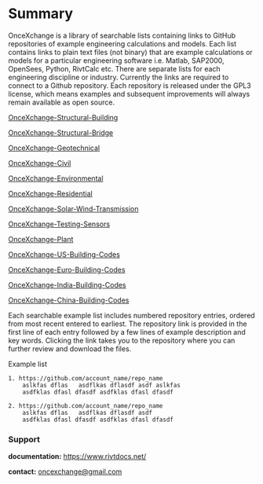 # Summary

OnceXchange is a library of searchable lists containing links to GitHub repositories of example engineering calculations and models.  Each list contains links to plain text files (not binary) that are example calculations or models for a particular engineering software i.e. Matlab, SAP2000, OpenSees, Python, RivtCalc etc.  There are separate lists  for each engineering discipline or industry. Currently the links are required to connect to a Github repository. Each repository is released under the GPL3 license, which means examples and subsequent improvements will always remain available as open source.

[OnceXchange-Structural-Building](https://github.com/StructureLabs/OnceXchange-Structural_Bldg/wiki)

[OnceXchange-Structural-Bridge](https://github.com/StructureLabs/OnceXchange-Structural_Bridge/wiki)

[OnceXchange-Geotechnical](https://github.com/StructureLabs/OnceXchange-Geotechnical/wiki)

[OnceXchange-Civil](https://github.com/StructureLabs/OnceXchange-Civil/wiki)

[OnceXchange-Environmental](https://github.com/StructureLabs/OnceXchange-Environmental/wiki)

[OnceXchange-Residential](https://github.com/StructureLabs/OnceXchange-Residential/wiki)

[OnceXchange-Solar-Wind-Transmission](https://github.com/StructureLabs/OnceXchange-Solar_Wind_Transmission/wiki)

[OnceXchange-Testing-Sensors](https://github.com/StructureLabs/OnceXchange-Testing_Sensors/wiki)

[OnceXchange-Plant](https://github.com/StructureLabs/OnceXchange-Plant/wiki)

[OnceXchange-US-Building-Codes](https://github.com/StructureLabs/OnceXchange-US_Building_Codes/wiki)

[OnceXchange-Euro-Building-Codes](https://github.com/StructureLabs/OnceXchange-Euro_Building_Codes/wiki)

[OnceXchange-India-Building-Codes](https://github.com/StructureLabs/OnceXchange-India_Building_Codes/wiki)

[OnceXchange-China-Building-Codes](https://github.com/StructureLabs/OnceXchange-China_Building_Codes/wiki)


Each searchable example list includes numbered repository entries, ordered from most recent entered to earliest.  The repository link is provided in the first line of each entry followed by a few lines of example description and key words.  Clicking the link takes you to the repository where you can further review and download the files.

Example list
```
1. https://github.com/account_name/repo_name
    aslkfas dflas   asdflkas dflasdf asdf aslkfas  
    asdfklas dfasl dfasdf asdfklas dfasl dfasdf 

2. https://github.com/account_name/repo_name
    aslkfas dflas   asdflkas dflasdf asdf 
    asdfklas dfasl dfasdf asdfklas dfasl dfasdf 
```


### Support

**documentation:**  https://www.rivtdocs.net/ 

**contact:** oncexchange@gmail.com

